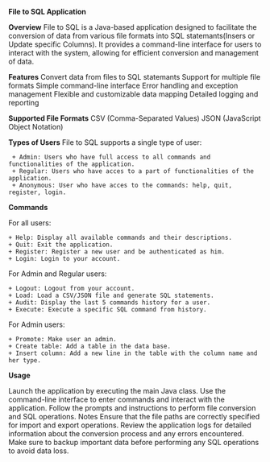 **File to SQL Application**

**Overview**
File to SQL is a Java-based application designed to facilitate the conversion of data from various file formats into SQL statemants(Insers or Update specific Columns). It provides a command-line interface for users to interact with the system, allowing for efficient conversion and management of data.

**Features**
Convert data from files to SQL statemants
Support for multiple file formats
Simple command-line interface
Error handling and exception management
Flexible and customizable data mapping
Detailed logging and reporting

**Supported File Formats**
CSV (Comma-Separated Values)
JSON (JavaScript Object Notation)

**Types of Users**
File to SQL supports a single type of user:

     + Admin: Users who have full access to all commands and functionalities of the application.
     + Regular: Users who have acces to a part of functionalities of the application.
     + Anonymous: User who have acces to the commands: help, quit, register, login.
    
**Commands**

For all users:

    + Help: Display all available commands and their descriptions.
    + Quit: Exit the application.
    + Register: Register a new user and be authenticated as him.
    + Login: Login to your account.

For Admin and Regular users:

    + Logout: Logout from your account.
    + Load: Load a CSV/JSON file and generate SQL statements.
    + Audit: Display the last 5 commands history for a user.
    + Execute: Execute a specific SQL command from history.

For Admin users:

    + Promote: Make user an admin.
    + Create table: Add a table in the data base.
    + Insert column: Add a new line in the table with the column name and her type.

**Usage**

Launch the application by executing the main Java class.
Use the command-line interface to enter commands and interact with the application.
Follow the prompts and instructions to perform file conversion and SQL operations.
Notes
Ensure that the file paths are correctly specified for import and export operations.
Review the application logs for detailed information about the conversion process and any errors encountered.
Make sure to backup important data before performing any SQL operations to avoid data loss.


